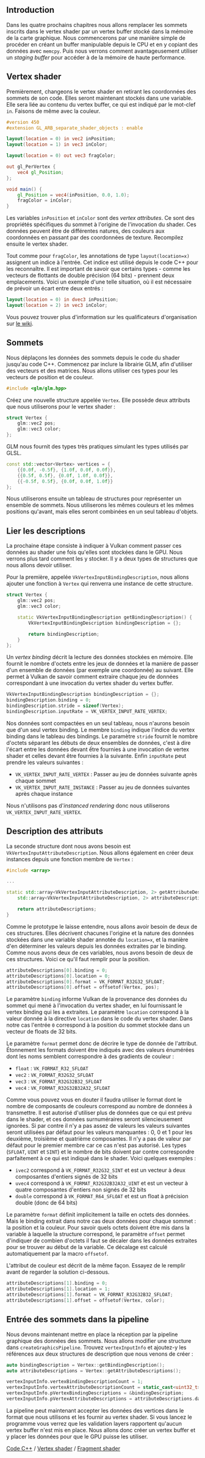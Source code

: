 ## Introduction

Dans les quatre prochains chapitres nous allons remplacer les sommets inscrits dans le vertex shader par un vertex
buffer stocké dans la mémoire de la carte graphique. Nous commencerons par une manière simple de procéder en créant un
buffer manipulable depuis le CPU et en y copiant des données avec `memcpy`. Puis nous verrons comment avantageusement
utiliser un *staging buffer* pour accéder à de la mémoire de haute performance.

## Vertex shader

Premièrement, changeons le vertex shader en retirant les coordonnées des sommets de son code. Elles seront maintenant
stockés dans une variable. Elle sera liée au contenu du vertex buffer, ce qui est indiqué par le mot-clef `in`. Faisons
de même avec la couleur.

```glsl
#version 450
#extension GL_ARB_separate_shader_objects : enable

layout(location = 0) in vec2 inPosition;
layout(location = 1) in vec3 inColor;

layout(location = 0) out vec3 fragColor;

out gl_PerVertex {
    vec4 gl_Position;
};

void main() {
    gl_Position = vec4(inPosition, 0.0, 1.0);
    fragColor = inColor;
}
```

Les variables `inPosition` et `inColor` sont des *vertex attributes*. Ce sont des propriétés spécifiques du sommet à
l'origine de l'invocation du shader. Ces données peuvent être de différentes natures, des couleurs aux coordonnées en
passant par des coordonnées de texture. Recompilez ensuite le vertex shader.

Tout comme pour `fragColor`, les annotations de type `layout(location=x)` assignent un indice à l'entrée. Cet indice 
est utilisé depuis le code C++ pour les reconnaître. Il est important de savoir que certains types - comme les vecteurs
de flottants de double précision (64 bits) - prennent deux emplacements. Voici un exemple d'une telle situation, où il
est nécessaire de prévoir un écart entre deux entrés :

```glsl
layout(location = 0) in dvec3 inPosition;
layout(location = 2) in vec3 inColor;
```

Vous pouvez trouver plus d'information sur les qualificateurs d'organisation sur
[le wiki](https://www.khronos.org/opengl/wiki/Layout_Qualifier_(GLSL)).

## Sommets

Nous déplaçons les données des sommets depuis le code du shader jusqu'au code C++. Commencez par inclure la librairie
GLM, afin d'utiliser des vecteurs et des matrices. Nous allons utiliser ces types pour les vecteurs de position et de
couleur.

```c++
#include <glm/glm.hpp>
```

Créez une nouvelle structure appelée `Vertex`. Elle possède deux attributs que nous utiliserons pour le vertex shader :

```c++
struct Vertex {
    glm::vec2 pos;
    glm::vec3 color;
};
```

GLM nous fournit des types très pratiques simulant les types utilisés par GLSL.

```c++
const std::vector<Vertex> vertices = {
    {{0.0f, -0.5f}, {1.0f, 0.0f, 0.0f}},
    {{0.5f, 0.5f}, {0.0f, 1.0f, 0.0f}},
    {{-0.5f, 0.5f}, {0.0f, 0.0f, 1.0f}}
};
```

Nous utiliserons ensuite un tableau de structures pour représenter un ensemble de sommets. Nous utiliserons les mêmes
couleurs et les mêmes positions qu'avant, mais elles seront combinées en un seul tableau d'objets.

## Lier les descriptions

La prochaine étape consiste à indiquer à Vulkan comment passer ces données au shader une fois qu'elles sont
stockées dans le GPU. Nous verrons plus tard comment les y stocker. Il y a deux types de structures que nous allons
devoir utiliser.

Pour la première, appelée `VkVertexInputBindingDescription`, nous allons ajouter une fonction à `Vertex` qui renverra
une instance de cette structure. 

```c++
struct Vertex {
    glm::vec2 pos;
    glm::vec3 color;

    static VkVertexInputBindingDescription getBindingDescription() {
        VkVertexInputBindingDescription bindingDescription = {};

        return bindingDescription;
    }
};
```

Un *vertex binding* décrit la lecture des données stockées en mémoire. Elle fournit le nombre d'octets entre les jeux de
données et la manière de passer d'un ensemble de données (par exemple une coordonnée) au suivant. Elle permet à Vulkan
de savoir comment extraire chaque jeu de données correspondant à une invocation du vertex shader du vertex buffer.

```c++
VkVertexInputBindingDescription bindingDescription = {};
bindingDescription.binding = 0;
bindingDescription.stride = sizeof(Vertex);
bindingDescription.inputRate = VK_VERTEX_INPUT_RATE_VERTEX;
```

Nos données sont compactées en un seul tableau, nous n'aurons besoin que d'un seul vertex binding. Le membre `binding`
indique l'indice du vertex binding dans le tableau des bindings. Le paramètre `stride` fournit le nombre d'octets
séparant les débuts de deux ensembles de données, c'est à dire l'écart entre les données devant ếtre fournies à une
invocation de vertex shader et celles devant être fournies à la suivante. Enfin `inputRate` peut prendre les valeurs
suivantes :

* `VK_VERTEX_INPUT_RATE_VERTEX` : Passer au jeu de données suivante après chaque sommet
* `VK_VERTEX_INPUT_RATE_INSTANCE` : Passer au jeu de données suivantes après chaque instance

Nous n'utilisons pas d'*instanced rendering* donc nous utiliserons `VK_VERTEX_INPUT_RATE_VERTEX`.

## Description des attributs

La seconde structure dont nous avons besoin est `VkVertexInputAttributeDescription`. Nous allons également en créer deux
instances depuis une fonction membre de `Vertex` :

```c++
#include <array>

...

static std::array<VkVertexInputAttributeDescription, 2> getAttributeDescriptions() {
    std::array<VkVertexInputAttributeDescription, 2> attributeDescriptions = {};

    return attributeDescriptions;
}
```

Comme le prototype le laisse entendre, nous allons avoir besoin de deux de ces structures. Elles décrivent chacunes
l'origine et la nature des données stockées dans une variable shader annotée du `location=x`, et la manière d'en
déterminer les valeurs depuis les données extraites par le binding. Comme nous avons deux de
ces variables, nous avons besoin de deux de ces structures. Voici ce qu'il faut remplir pour la position.

```c++
attributeDescriptions[0].binding = 0;
attributeDescriptions[0].location = 0;
attributeDescriptions[0].format = VK_FORMAT_R32G32_SFLOAT;
attributeDescriptions[0].offset = offsetof(Vertex, pos);
```

Le paramètre `binding` informe Vulkan de la provenance des données du sommet qui mené à l'invocation du vertex shader,
en lui fournissant le vertex binding qui les a extraites. Le paramètre `location` correspond à la valeur donnée à la
directive `location` dans le code du vertex shader. Dans notre cas l'entrée `0` correspond à la position du sommet
stockée dans un vecteur de floats de 32 bits.

Le paramètre `format` permet donc de décrire le type de donnée de l'attribut. Étonnement les formats doivent être
indiqués avec des valeurs énumérées dont les noms semblent correspondre à des gradients de couleur :

* `float` : `VK_FORMAT_R32_SFLOAT`
* `vec2` : `VK_FORMAT_R32G32_SFLOAT`
* `vec3` : `VK_FORMAT_R32G32B32_SFLOAT`
* `vec4` : `VK_FORMAT_R32G32B32A32_SFLOAT`

Comme vous pouvez vous en douter il faudra utiliser le format dont le nombre de composants de couleurs correspond au
nombre de données à transmettre. Il est autorisé d'utiliser plus de données que ce qui est prévu dans le shader, et ces
données surnuméraires seront silencieusement ignorées. Si par contre il n'y a pas assez de valeurs les valeurs suivantes
seront utilisées par défaut pour les valeurs manquantes : 0, 0 et 1 pour les deuxième, troisième et quatrième
composantes. Il n'y a pas de valeur par défaut pour le premier membre car ce cas n'est pas autorisé. Les types 
(`SFLOAT`, `UINT` et `SINT`) et le nombre de bits doivent par contre correspondre parfaitement à ce qui est indiqué dans
le shader. Voici quelques exemples :

* `ivec2` correspond à `VK_FORMAT_R32G32_SINT` et est un vecteur à deux composantes d'entiers signés de 32 bits
* `uvec4` correspond à `VK_FORMAT_R32G32B32A32_UINT` et est un vecteur à quatre composantes d'entiers non signés de 32
bits
* `double` correspond à `VK_FORMAT_R64_SFLOAT` et est un float à précision double (donc de 64 bits)

Le paramètre `format` définit implicitement la taille en octets des données. Mais le binding extrait dans notre cas deux
données pour chaque sommet : la position et la couleur. Pour savoir quels octets doivent être mis dans la variable à
laquelle la structure correspond, le paramètre `offset` permet d'indiquer de combien d'octets il faut se décaler dans
les données extraites pour se trouver au début de la variable. Ce décalage est calculé automatiquement par la macro 
`offsetof`.

L'attribut de couleur est décrit de la même façon. Essayez de le remplir avant de regarder la solution ci-dessous.

```c++
attributeDescriptions[1].binding = 0;
attributeDescriptions[1].location = 1;
attributeDescriptions[1].format = VK_FORMAT_R32G32B32_SFLOAT;
attributeDescriptions[1].offset = offsetof(Vertex, color);
```

## Entrée des sommets dans la pipeline

Nous devons maintenant mettre en place la réception par la pipeline graphique des données des sommets. Nous allons
modifier une structure dans `createGraphicsPipeline`. Trouvez `vertexInputInfo` et ajoutez-y les références aux deux
structures de description que nous venons de créer :

```c++
auto bindingDescription = Vertex::getBindingDescription();
auto attributeDescriptions = Vertex::getAttributeDescriptions();

vertexInputInfo.vertexBindingDescriptionCount = 1;
vertexInputInfo.vertexAttributeDescriptionCount = static_cast<uint32_t>(attributeDescriptions.size());
vertexInputInfo.pVertexBindingDescriptions = &bindingDescription;
vertexInputInfo.pVertexAttributeDescriptions = attributeDescriptions.data();
```

La pipeline peut maintenant accepter les données des vertices dans le format que nous utilisons et les fournir au vertex
shader. Si vous lancez le programme vous verrez que les validation layers rapportent qu'aucun vertex buffer n'est mis
en place. Nous allons donc créer un vertex buffer et y placer les données pour que le GPU puisse les utiliser.

[Code C++](/code/17_vertex_input.cpp) /
[Vertex shader](/code/17_shader_vertexbuffer.vert) /
[Fragment shader](/code/17_shader_vertexbuffer.frag)
